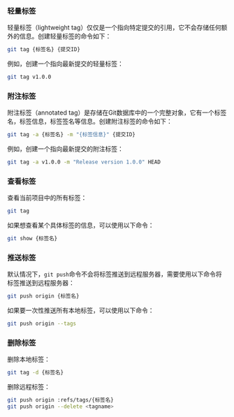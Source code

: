 ### 轻量标签

轻量标签（lightweight tag）仅仅是一个指向特定提交的引用，它不会存储任何额外的信息。创建轻量标签的命令如下：

```sh
git tag {标签名} {提交ID}
```

例如，创建一个指向最新提交的轻量标签：

```sh
git tag v1.0.0
```
### 附注标签

附注标签（annotated tag）是存储在Git数据库中的一个完整对象，它有一个标签名，标签信息，标签签名等信息。创建附注标签的命令如下：

```sh
git tag -a {标签名} -m "{标签信息}" {提交ID}
```

例如，创建一个指向最新提交的附注标签：

```sh
git tag -a v1.0.0 -m "Release version 1.0.0" HEAD
```
### 查看标签

查看当前项目中的所有标签：

```sh
git tag
```

如果想查看某个具体标签的信息，可以使用以下命令：

```sh
git show {标签名}
```
### 推送标签

默认情况下，`git push`命令不会将标签推送到远程服务器，需要使用以下命令将标签推送到远程服务器：

```sh
git push origin {标签名}
```

如果要一次性推送所有本地标签，可以使用以下命令：

```sh
git push origin --tags
```

### 删除标签

删除本地标签：

```sh
git tag -d {标签名}
```

删除远程标签：

```sh
git push origin :refs/tags/{标签名}
git push origin --delete <tagname>
```
